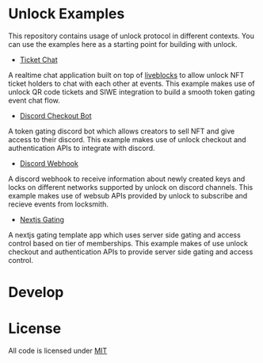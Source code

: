 # Unlock Examples

This repository contains usage of unlock protocol in different contexts. You can use the examples here as a starting point for building with unlock.

- [Ticket Chat](./ticket-chat)

A realtime chat application built on top of [liveblocks](https://liveblocks.io) to allow unlock NFT ticket holders to chat with each other at events.
This example makes use of unlock QR code tickets and SIWE integration to build a smooth token gating event chat flow.

- [Discord Checkout Bot](./discord-checkout-bot/)

A token gating discord bot which allows creators to sell NFT and give access to their discord. This example makes use of unlock checkout and authentication APIs to integrate with discord.

- [Discord Webhook](./discord-webhook)

A discord webhook to receive information about newly created keys and locks on different networks supported by unlock on discord channels. This example makes use of websub APIs provided by unlock to subscribe and recieve events from locksmith.

- [Nextjs Gating](./nextjs-gating)

A nextjs gating template app which uses server side gating and access control based on tier of memberships. This example makes of use unlock checkout and authentication APIs to provide server side gating and access control.

# Develop

# License

All code is licensed under [MIT](./LICENSE)
